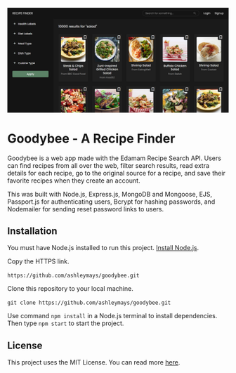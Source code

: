 ![alt text](/src/public/images/readme-screenshot.png)


# Goodybee - A Recipe Finder

Goodybee is a web app made with the Edamam Recipe Search API. Users can find recipes from all over the web, filter search results, read extra details for each recipe, go to the original source for a recipe, and save their favorite recipes when they create an account.

This was built with Node.js, Express.js, MongoDB and Mongoose, EJS, Passport.js for authenticating users, Bcrypt for hashing passwords, and Nodemailer for sending reset password links to users.


## Installation

You must have Node.js installed to run this project. [Install Node.js](https://nodejs.org/en/download/).

Copy the HTTPS link.

```https://github.com/ashleymays/goodybee.git```

Clone this repository to your local machine.

```git clone https://github.com/ashleymays/goodybee.git``` 

Use command `npm install` in a Node.js terminal to install dependencies. Then type `npm start` to start the project.



## License

This project uses the MIT License. You can read more [here](/docs/LICENSE.md).